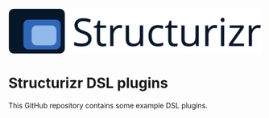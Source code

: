 ![Structurizr](docs/images/structurizr-banner.png)

# Structurizr DSL plugins

This GitHub repository contains some example DSL plugins.